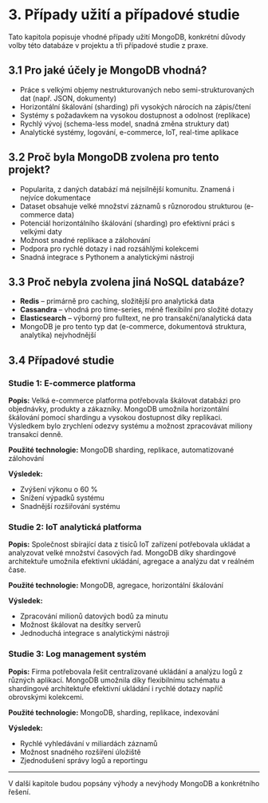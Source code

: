 # 3. Případy užití a případové studie

Tato kapitola popisuje vhodné případy užití MongoDB, konkrétní důvody volby této databáze v projektu a tři případové studie z praxe.

## 3.1 Pro jaké účely je MongoDB vhodná?
- Práce s velkými objemy nestrukturovaných nebo semi-strukturovaných dat (např. JSON, dokumenty)
- Horizontální škálování (sharding) při vysokých nárocích na zápis/čtení
- Systémy s požadavkem na vysokou dostupnost a odolnost (replikace)
- Rychlý vývoj (schema-less model, snadná změna struktury dat)
- Analytické systémy, logování, e-commerce, IoT, real-time aplikace

## 3.2 Proč byla MongoDB zvolena pro tento projekt?
- Popularita, z daných databází má nejsilnější komunitu. Znamená i nejvíce dokumentace
- Dataset obsahuje velké množství záznamů s různorodou strukturou (e-commerce data)
- Potenciál horizontálního škálování (sharding) pro efektivní práci s velkými daty
- Možnost snadné replikace a zálohování
- Podpora pro rychlé dotazy i nad rozsáhlými kolekcemi
- Snadná integrace s Pythonem a analytickými nástroji

## 3.3 Proč nebyla zvolena jiná NoSQL databáze?
- **Redis** – primárně pro caching, složitější pro analytická data
- **Cassandra** – vhodná pro time-series, méně flexibilní pro složité dotazy
- **Elasticsearch** – výborný pro fulltext, ne pro transakční/analytická data
- MongoDB je pro tento typ dat (e-commerce, dokumentová struktura, analytika) nejvhodnější

## 3.4 Případové studie

### Studie 1: E-commerce platforma
**Popis:**
Velká e-commerce platforma potřebovala škálovat databázi pro objednávky, produkty a zákazníky. MongoDB umožnila horizontální škálování pomocí shardingu a vysokou dostupnost díky replikaci. Výsledkem bylo zrychlení odezvy systému a možnost zpracovávat miliony transakcí denně.

**Použité technologie:** MongoDB sharding, replikace, automatizované zálohování

**Výsledek:**
- Zvýšení výkonu o 60 %
- Snížení výpadků systému
- Snadnější rozšiřování systému

### Studie 2: IoT analytická platforma
**Popis:**
Společnost sbírající data z tisíců IoT zařízení potřebovala ukládat a analyzovat velké množství časových řad. MongoDB díky shardingové architektuře umožnila efektivní ukládání, agregace a analýzu dat v reálném čase.

**Použité technologie:** MongoDB, agregace, horizontální škálování

**Výsledek:**
- Zpracování milionů datových bodů za minutu
- Možnost škálovat na desítky serverů
- Jednoduchá integrace s analytickými nástroji

### Studie 3: Log management systém
**Popis:**
Firma potřebovala řešit centralizované ukládání a analýzu logů z různých aplikací. MongoDB umožnila díky flexibilnímu schématu a shardingové architektuře efektivní ukládání i rychlé dotazy napříč obrovskými kolekcemi.

**Použité technologie:** MongoDB, sharding, replikace, indexování

**Výsledek:**
- Rychlé vyhledávání v miliardách záznamů
- Možnost snadného rozšíření úložiště
- Zjednodušení správy logů a reportingu

---

V další kapitole budou popsány výhody a nevýhody MongoDB a konkrétního řešení.
